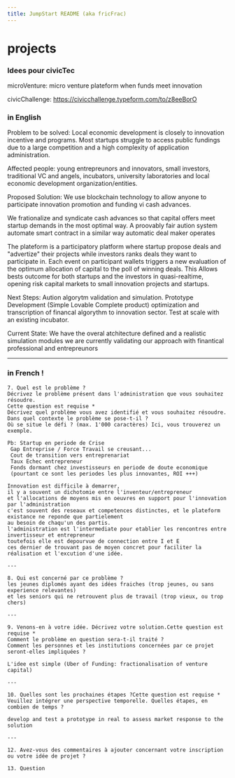 ```yaml
---
title: JumpStart README (aka fricFrac)
---
```

# projects

<!--
## idee en vrac...
- organicFunds (fricFrac microV)
- mediane Consensus protocol
- origincoin
- csap 
- knowledge base economy (health engine)
-->

### Idees pour civicTec

microVenture: micro venture plateform when funds meet innovation

civicChallenge: https://civicchallenge.typeform.com/to/z8eeBorO

### in English

Problem to be solved:
  Local economic development is closely to innovation incentive and programs.
  Most startups struggle to access public fundings due to a large competition
  and a high complexity of application administration.
  
Affected people:
  young entrepreunors and innovators, small investors,
  traditional VC and angels, incubators, university laboratories
  and local economic development organization/entities.
  
Proposed Solution:
We use blockchain technology to allow anyone to participate innovation promotion and funding
vi cash advances.

We frationalize and syndicate cash advances so that capital offers
meet startup demands in the most optimal way. A proovably fair aution
system automate smart contract in a similar way automatic deal maker operates

The plateform is a participatory platform where startup propose deals
and "advertize" their projects while investors ranks deals they want
to participate in. Each event on participant wallets triggers a new
evaluation of the optimum allocation of capital to the poll of winning
deals.  This Allows bests outcome for both startups and the investors
in quasi-realtime,
opening risk capital markets to small innovation projects and startups.

Next Steps:
Aution algorytm validation and simulation.
Prototype Development (Simple Lovable Complete product)
optimization and transcription of financal algorythm to innovation sector.
Test at scale with an existing incubator.

Current State:
We have the overal atchitecture defined
and a realistic simulation modules
we are currently validating our approach with finantical professional and entrepreunors


---

### in French !
```
7. Quel est le problème ?
Décrivez le problème présent dans l'administration que vous souhaitez résoudre.
Cette question est requise *
Décrivez quel problème vous avez identifié et vous souhaitez résoudre.
Dans quel contexte le problème se pose-t-il ?
Où se situe le défi ? (max. 1'000 caractères) Ici, vous trouverez un exemple.

Pb: Startup en periode de Crise
 Gap Entreprise / Force Travail se creusant...
 Cout de transition vers entreprenariat
 Taux Echec entrepreneur
 Fonds dormant chez investisseurs en periode de doute economique
 (pourtant ce sont les periodes les plus innovantes, ROI +++)

Innovation est difficile à demarrer,
il y a souvent un dichotomie entre l'inventeur/entrepreneur
et l'allocations de moyens mis en oeuvres en support pour l'innovation par l'administration
c'est souvent des reseaux et competences distinctes, et le plateform existance ne reponde que partielement
au besoin de chaqu'un des partis.
l'administration est l'intermediate pour etablier les rencontres entre invertisseur et entrepreneur
toutefois elle est depourvue de connection entre I et E
ces dernier de trouvant pas de moyen concret pour faciliter la réalisation et l'excution d'une idée.

---

8. Qui est concerné par ce problème ?
les jeunes diplomés ayant des idées fraiches (trop jeunes, ou sans experience relevantes)
et les seniors qui ne retrouvent plus de travail (trop vieux, ou trop chers)

---

9. Venons-en à votre idée. Décrivez votre solution.Cette question est requise *
Comment le problème en question sera-t-il traité ?
Comment les personnes et les institutions concernées par ce projet seront-elles impliquées ?

L'idee est simple (Uber of Funding: fractionalisation of venture capital)

---

10. Quelles sont les prochaines étapes ?Cette question est requise *
Veuillez intégrer une perspective temporelle. Quelles étapes, en combien de temps ?

develop and test a prototype in real to assess market response to the solution

---

12. Avez-vous des commentaires à ajouter concernant votre inscription ou votre idée de projet ?

13. Question
```

